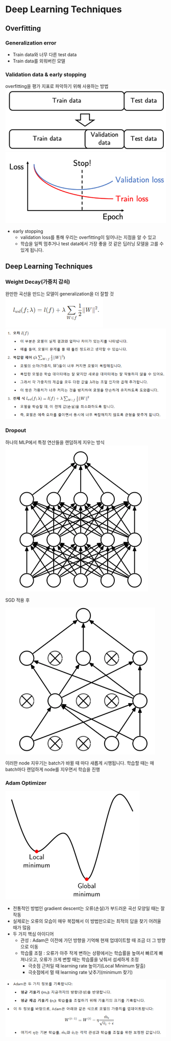 # Deep Learning Techniques

## Overfitting

### Generalization error
- Train data와 너무 다른 test data
- Train data를 외워버린 모델

### Validation data & early stopping
overfitting을 평가 지표로 파악하기 위해 사용하는 방법
![img.png](img.png)
![img_1.png](img_1.png)
- early stopping
  - validation loss를 통해 우리는 overfitting이 일어나는 지점을 알 수 있고
  - 학습을 일찍 멈추거나 test data에서 가장 좋을 것 같은 딥러닝 모델을 고를 수 있게 됩니다.

## Deep Learning Techniques

### Weight Decay(가중치 감쇠)
완만한 곡선을 만드는 모델이 generalization을 더 잘할 것
![img_2.png](img_2.png)
![img_3.png](img_3.png)

### Dropout
하나의 MLP에서 특정 연산들을 랜덤하게 지우는 방식
![img_4.png](img_4.png)

SGD 적용 후

![img_5.png](img_5.png)

이러한 node 지우기는 batch가 바뀔 때 마다 새롭게 시행됩니다. 학습할 때는 매 batch마다 랜덤하게 node를 지우면서 학습을 진행

### Adam Optimizer
![img_6.png](img_6.png)

- 전통적인 방법인 gradient descent는 오류(손실)가 부드러운 곡선 모양일 때는 잘 작동
- 실제로는 오류의 모습이 매우 복잡해서 이 방법만으로는 최적의 답을 찾기 어려울 때가 많음
- 두 가지 핵심 아이디어
  - 관성 : Adam은 이전에 가던 방향을 기억해 현재 업데이트할 때 조금 더 그 방향으로 이동
  - 학습률 조절 : 오류가 아주 작게 변하는 상황에서는 학습률을 높여서 빠르게 빠져나오고, 오류가 크게 변할 때는 학습률을 낮춰서 섬세하게 조정
    - 극솟점 근처일 때 learning rate 높이기(Local Minimum 탈출)
    - 극솟점에서 멀 때 learning rate 낮추기(minimum 찾기)

![img_7.png](img_7.png)